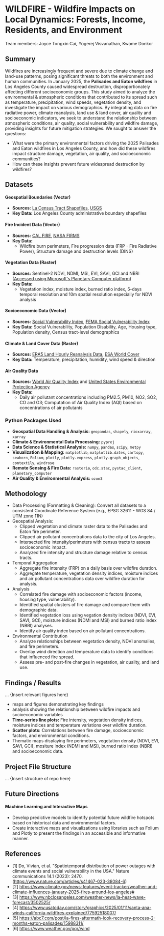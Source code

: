 # WILDFIRE - Wildfire Impacts on Local Dynamics: Forests, Income, Residents, and Environment
Team members: Joyce Tongxin Cai, Yogerej Visvanathan, Kwame Donkor 

## Summary 
Wildfires are increasingly frequent and severe due to climate change and land-use patterns, posing significant threats to both the environment and human communities. 
In January 2025, the **Palisades and Eaton wildfires** in Los Angeles County caused widespread destruction, disproportionately affecting different socioeconomic groups. This study aimed to analyze the environmental & atmospheric conditions that contributed to its spread such as temperature, precipitation, wind speeds, vegetation density, and investigate the impact on various demographics. By integrating data on fire radiative power, climate reanalysis, land use & land cover, air quality and socioeconomic indicators, we seek to understand the relationship between atmospheric conditions, air quality, social vulnerability and wildfire damage, providing insights for future mitigation strategies. 
We sought to answer the questions: 
* What were the primary environmental factors driving the 2025 Palisades and Eaton wildfires in Los Angeles County, and how did these wildfires impact structure damage, vegetation, air quality, and socioeconomic communities?
* How can these insights prevent future widespread destruction by wildfires? 

## Datasets

#### Geospatial Boundaries (Vector)
- **Sources:** [La Census Tract Shapefiles](https://redistricting.lacounty.gov/mapping-files-data-download/), [USGS](https://www.usgs.gov/)
- **Key Data:** Los Angeles County administrative boundary shapefiles

#### Fire Incident Data (Vector)
- **Sources:** [CAL FIRE](https://www.fire.ca.gov/), [NASA FIRMS](https://firms.modaps.eosdis.nasa.gov/)
- **Key Data:**
  - Wildfire burn perimeters, Fire progression data (FRP - Fire Radiative Power), Structure damage and destruction levels (DINS)

#### Vegetation Data (Raster)
- **Sources:** Sentinel-2 NDVI, NDMI, MSI, EVI, SAVI, GCI and NBRI ([Accessed using Microsoft's Planetary Computer platform](https://planetarycomputer.microsoft.com/dataset/sentinel-2-l2a#overview))
- **Key Data:**
  - Vegetation index, moisture index, burned ratio index, 5-days temporal resolution and 10m spatial resolution especially for NDVI analysis

#### Socioeconomic Data (Vector)
- **Sources:** [Social Vulnerability Index](https://www.atsdr.cdc.gov/place-health/php/svi/index.html), [FEMA Social Vulnerability Index](https://hazards.fema.gov/nri/map)
- **Key Data:** Social Vulnerability, Population Disability, Age, Housing type, Population density, Census tract-level demographics 

#### Climate & Land Cover Data (Raster)
- **Sources:** [ERA5 Land Hourly Reanalysis Data](https://cds.climate.copernicus.eu/datasets/reanalysis-era5-land?tab=overview), [ESA World Cover](https://worldcover2021.esa.int/) 
- **Key Data:** Temperature, precipitation, humidity, wind speed & direction 

#### Air Quality Data
- **Sources:** [World Air Quality Index](https://aqicn.org/contact/) and [United States Environmental Protection Agency](https://www.epa.gov/aboutepa)
- **Key Data:**
  - Daily air pollutant concentrations including PM2.5, PM10, NO2, SO2, CO and O3; Computation of Air Quality Index (AQI) based on concentrations of air pollutants

### Python Packages Used 
- **Geospatial Data Handling & Analysis:** `geopandas`, `shapely`, `rioxarray`, `xarray`
- **Climate & Environmental Data Processing:** `pyproj`
- **Data Science & Statistical Analysis:** `numpy`, `pandas`, `scipy`, `metpy`
- **Visualization & Mapping:** `matplotlib`, `matplotlib.dates`, `cartopy`, `seaborn`, `Folium`, `plotly`, `plotly.express`, `plotly.graph_objects`, `contextily`, `windrose`
- **Remote Sensing & Fire Data:** `rasterio`, `odc.stac`, `pystac_client`, `planetary_computer`
- **Air Quality & Environmental Analysis:** `ozon3`

## Methodology 

- Data Processing (Formatting & Cleaning):  Convert all datasets to a consistent Coordinate Reference System (e.g., EPSG 32611 - WGS 84 / UTM zone 11N)
- Geospatial Analysis:
  - Clipped vegetation and climate raster data to the Palisades and Eaton fire perimeter.
  - Clipped air pollutant concentrations data to the city of Los Angeles.
  - Intersected fire intensity/perimeters with census tracts to assess socioeconomic impact.
  - Analyzed fire intensity and structure damage relative to census tracts.
- Temporal Aggregation
  - Aggregate fire intensity (FRP) on a daily basis over wildfire duration.
  - Aggregate temperature, vegetation density indices, moisture indices and air pollutant concentrations data over wildfire duration for analysis. 
- Analysis
  - Correlated fire damage with socioeconomic factors (income, housing type, vulnerability).
  - Identified spatial clusters of fire damage and compare them with demographic data.
  - Identified vegetation loss using vegation density indices (NDVI, EVI, SAVI, GCI), moisture indices (NDMI and MSI) and burned ratio index (NBRI) analyses.
  - Identify air quality index based on air pollutant concentrations. 
- Environmental Contribution
  - Analyze relationships between vegetation density, NDVI anomalies, and fire perimeters.
  - Overlay wind direction and temperature data to identify conditions that influenced fire spread.
  - Assess pre- and post-fire changes in vegetation, air quality, and land use. 

## Findings / Results 

...
{Insert relevant figures here}
- maps and figures demonstrating key findings
- analysis showing the relationship between wildfire impacts and socioeconomic variables
- **Time-series line plots:** Fire intensity, vegetation density indices, moisture indices and temperature variations over wildfire duration.
- **Scatter plots:** Correlations between fire damage, socioeconomic factors, and environmental conditions.
- Thematic maps displaying fire perimeters, vegetation density (NDVI, EVI, SAVI, GCI), mositure index (NDMI and MSI), burned ratio index (NBRI) and socioeconomic data.

## Project File Structure 

...
{Insert structure of repo here}

## Future Directions  

#### Machine Learning and Interactive Maps
- Develop predictive models to identify potential future wildfire hotspots based on historical data and environmental factors.
- Create interactive maps and visualizations using libraries such as Folium and Plotly to present the findings in an accessible and informative manner.

## References 
- [1] Do, Vivian, et al. "Spatiotemporal distribution of power outages with climate events and social vulnerability in the USA." Nature communications 14.1 (2023): 2470. (https://www.nature.com/articles/s41467-023-38084-6)
- [2] https://www.climate.gov/news-features/event-tracker/weather-and-climate-influences-january-2025-fires-around-los-angeles#
- [3] https://www.nbclosangeles.com/weather-news/la-heat-wave-forecast/3502525/ 
- [4] https://www.usatoday.com/story/graphics/2025/01/11/santa-ana-winds-california-wildfires-explained/77592518007/
- [5] https://abc7.com/post/la-fires-aftermath-look-recovery-process-2-months-eaton-palisades/15988311/
- [6] https://www.weather.gov/pqr/wind

